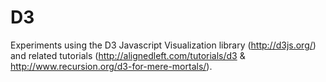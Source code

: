 D3
==

Experiments using the D3 Javascript Visualization library (http://d3js.org/) 
and related tutorials (http://alignedleft.com/tutorials/d3 & http://www.recursion.org/d3-for-mere-mortals/).
